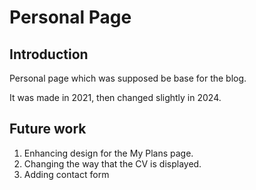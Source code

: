 # Personal Page

## Introduction
Personal page which was supposed be base for the blog.

It was made in 2021, then changed slightly in 2024.

## Future work
1. Enhancing design for the My Plans page.
2. Changing the way that the CV is displayed.
3. Adding contact form